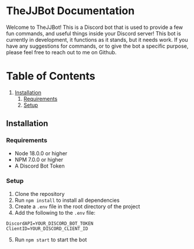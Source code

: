 # TheJJBot Documentation
Welcome to TheJJBot! This is a Discord bot that is used to provide a few fun commands, and useful things inside your Discord server! This bot is currently in development, it functions as it stands, but it needs work. If you have any suggestions for commands, or to give the bot a specific purpose, please feel free to reach out to me on Github. 


# Table of Contents
1. [Installation](#installation)
    1. [Requirements](#requirements)
    2. [Setup](#setup)


## Installation
### Requirements
- Node 18.0.0 or higher
- NPM 7.0.0 or higher
- A Discord Bot Token

### Setup
1. Clone the repository
2. Run `npm install` to install all dependencies
3. Create a `.env` file in the root directory of the project
4. Add the following to the `.env` file:
```
DiscordAPI=YOUR_DISCORD_BOT_TOKEN
ClientID=YOUR_DISCORD_CLIENT_ID
```
5. Run `npm start` to start the bot



